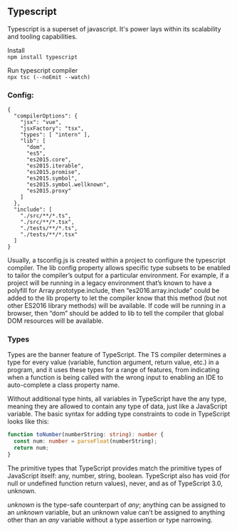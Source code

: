 ## Typescript
Typescript is a superset of javascript. It's power lays within its scalability and tooling capabilities.

Install   
```npm install typescript```

Run typescript compiler   
```npx tsc (--noEmit --watch)```

### Config:
```
{
  "compilerOptions": {
    "jsx": "vue",
    "jsxFactory": "tsx",
    "types": [ "intern" ],
    "lib": [
      "dom",
      "es5",
      "es2015.core",
      "es2015.iterable",
      "es2015.promise",
      "es2015.symbol",
      "es2015.symbol.wellknown",
      "es2015.proxy"
    ]
  },
  "include": [
    "./src/**/*.ts",
    "./src/**/*.tsx",
    "./tests/**/*.ts",
    "./tests/**/*.tsx"
  ]
}
```

Usually, a tsconfig.js is created within a project to configure the typescript compiler. 
The lib config property allows specific type subsets to be enabled to tailor the compiler’s output for a particular environment. For example, if a project will be running in a legacy environment that’s known to have a polyfill for  Array.prototype.include, then “es2016.array.include” could be added to the lib property to let the compiler know that this method (but not other ES2016 library methods) will be available. If code will be running in a browser, then “dom” should be added to lib to tell the compiler that global DOM resources will be available.

### Types
Types are the banner feature of TypeScript. The TS compiler determines a type for every value (variable, function argument, return value, etc.) in a program, and it uses these types for a range of features, from indicating when a function is being called with the wrong input to enabling an IDE to auto-complete a class property name.

Without additional type hints, all variables in TypeScript have the any type, meaning they are allowed to contain any type of data, just like a JavaScript variable. The basic syntax for adding type constraints to code in TypeScript looks like this:
```ts
function toNumber(numberString: string): number {
  const num: number = parseFloat(numberString);
  return num;
}
```

The primitive types that TypeScript provides match the primitive types of JavaScript itself: any, number, string, boolean. TypeScript also has void (for null or undefined function return values), never, and as of TypeScript 3.0, unknown.

*unknown* is the type-safe counterpart of *any*; anything can be assigned to an *unknown* variable, but an unknown value can’t be assigned to anything other than an *any* variable without a type assertion or type narrowing.

